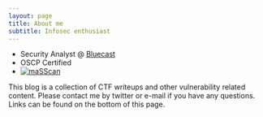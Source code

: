 ```yaml
---
layout: page
title: About me
subtitle: Infosec enthusiast 
---
```


- Security Analyst @ [Bluecast](https://bluecast.tech/)
- OSCP Certified
- [ ![maSScan](http://www.hackthebox.eu/badge/image/94996)](https://www.hackthebox.eu/home/users/profile/94996)

This blog is a collection of CTF writeups and other vulnerability related content. Please contact me by twitter or e-mail if you have any questions. Links can be found on the bottom of this page.
